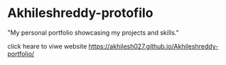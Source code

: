 # Akhileshreddy-protofilo
"My personal portfolio showcasing my projects and skills."


click heare to viwe website https://akhilesh027.github.io/Akhileshreddy-portfolio/

